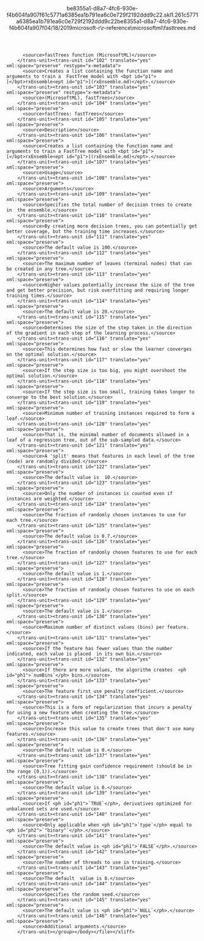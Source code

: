 <?xml version="1.0"?><xliff version="1.2" xmlns="urn:oasis:names:tc:xliff:document:1.2" xmlns:xsi="http://www.w3.org/2001/XMLSchema-instance" xsi:schemaLocation="urn:oasis:names:tc:xliff:document:1.2 xliff-core-1.2-transitional.xsd"><file datatype="xml" original="fasttrees.md" source-language="en-US" target-language="en-US"><header><tool tool-id="mdxliff" tool-name="mdxliff" tool-version="1.0-d1654b2" tool-company="Microsoft" /><xliffext:skl_file_name xmlns:xliffext="urn:microsoft:content:schema:xliffextensions">be8355a1-d8a7-4fc6-930e-f4b604fa907f61c5771a6385ea1b791ea6c0e729f2192ddd9c22.skl</xliffext:skl_file_name><xliffext:version xmlns:xliffext="urn:microsoft:content:schema:xliffextensions">1.2</xliffext:version><xliffext:ms.openlocfilehash xmlns:xliffext="urn:microsoft:content:schema:xliffextensions">61c5771a6385ea1b791ea6c0e729f2192ddd9c22</xliffext:ms.openlocfilehash><xliffext:ms.sourcegitcommit xmlns:xliffext="urn:microsoft:content:schema:xliffextensions">be8355a1-d8a7-4fc6-930e-f4b604fa907f</xliffext:ms.sourcegitcommit><xliffext:ms.lasthandoff xmlns:xliffext="urn:microsoft:content:schema:xliffextensions">04/18/2019</xliffext:ms.lasthandoff><xliffext:ms.openlocfilepath xmlns:xliffext="urn:microsoft:content:schema:xliffextensions">microsoft-r\r-reference\microsoftml\fasttrees.md</xliffext:ms.openlocfilepath></header><body><group id="content" extype="content"><trans-unit id="101" translate="yes" xml:space="preserve" restype="x-metadata">
          <source>fastTrees function (MicrosoftML)</source>
        </trans-unit><trans-unit id="102" translate="yes" xml:space="preserve" restype="x-metadata">
          <source>Creates a list containing the function name and arguments to train a  FastTree model with <bpt id="p1">[</bpt>rxEnsemble<ept id="p1">](rxEnsemble.md)</ept>.</source>
        </trans-unit><trans-unit id="103" translate="yes" xml:space="preserve" restype="x-metadata">
          <source>(MicrosoftML), fastTrees</source>
        </trans-unit><trans-unit id="104" translate="yes" xml:space="preserve">
          <source>fastTrees: fastTrees</source>
        </trans-unit><trans-unit id="105" translate="yes" xml:space="preserve">
          <source>Description</source>
        </trans-unit><trans-unit id="106" translate="yes" xml:space="preserve">
          <source>Creates a list containing the function name and arguments to train a FastTree model with <bpt id="p1">[</bpt>rxEnsemble<ept id="p1">](rxEnsemble.md)</ept>.</source>
        </trans-unit><trans-unit id="107" translate="yes" xml:space="preserve">
          <source>Usage</source>
        </trans-unit><trans-unit id="108" translate="yes" xml:space="preserve">
          <source>Arguments</source>
        </trans-unit><trans-unit id="109" translate="yes" xml:space="preserve">
          <source>Specifies the total number of decision trees to create in  the ensemble.</source>
        </trans-unit><trans-unit id="110" translate="yes" xml:space="preserve">
          <source>By creating more decision trees, you can potentially get  better coverage, but the training time increases.</source>
        </trans-unit><trans-unit id="111" translate="yes" xml:space="preserve">
          <source>The default value is 100.</source>
        </trans-unit><trans-unit id="112" translate="yes" xml:space="preserve">
          <source>The maximum number of leaves (terminal nodes) that can be created in any tree.</source>
        </trans-unit><trans-unit id="113" translate="yes" xml:space="preserve">
          <source>Higher values potentially increase the size of the tree and get better precision, but risk overfitting and requiring longer training times.</source>
        </trans-unit><trans-unit id="114" translate="yes" xml:space="preserve">
          <source>The default value is 20.</source>
        </trans-unit><trans-unit id="115" translate="yes" xml:space="preserve">
          <source>Determines the size of the step taken in the direction of the gradient in each step of the learning process.</source>
        </trans-unit><trans-unit id="116" translate="yes" xml:space="preserve">
          <source>This determines how fast or slow the learner converges on the optimal solution.</source>
        </trans-unit><trans-unit id="117" translate="yes" xml:space="preserve">
          <source>If the step size is too big, you might overshoot the optimal solution.</source>
        </trans-unit><trans-unit id="118" translate="yes" xml:space="preserve">
          <source>If the step size is too small, training takes longer to converge to the best solution.</source>
        </trans-unit><trans-unit id="119" translate="yes" xml:space="preserve">
          <source>Minimum number of training instances required to form a leaf.</source>
        </trans-unit><trans-unit id="120" translate="yes" xml:space="preserve">
          <source>That is, the minimal number of documents allowed in a leaf of a regression tree, out of the sub-sampled data.</source>
        </trans-unit><trans-unit id="121" translate="yes" xml:space="preserve">
          <source>A 'split' means that features in each level of the tree (node) are randomly divided.</source>
        </trans-unit><trans-unit id="122" translate="yes" xml:space="preserve">
          <source>The default value is  10.</source>
        </trans-unit><trans-unit id="123" translate="yes" xml:space="preserve">
          <source>Only the number of instances is counted even if instances are weighted.</source>
        </trans-unit><trans-unit id="124" translate="yes" xml:space="preserve">
          <source>The fraction of randomly chosen instances to use for each tree.</source>
        </trans-unit><trans-unit id="125" translate="yes" xml:space="preserve">
          <source>The default value is 0.7.</source>
        </trans-unit><trans-unit id="126" translate="yes" xml:space="preserve">
          <source>The fraction of randomly chosen features to use for each tree.</source>
        </trans-unit><trans-unit id="127" translate="yes" xml:space="preserve">
          <source>The default value is 1.</source>
        </trans-unit><trans-unit id="128" translate="yes" xml:space="preserve">
          <source>The fraction of randomly chosen features to use on each split.</source>
        </trans-unit><trans-unit id="129" translate="yes" xml:space="preserve">
          <source>The default value is 1.</source>
        </trans-unit><trans-unit id="130" translate="yes" xml:space="preserve">
          <source>Maximum number of distinct values (bins) per feature.</source>
        </trans-unit><trans-unit id="131" translate="yes" xml:space="preserve">
          <source>If the feature has fewer values than the number indicated, each value is placed  in its own bin.</source>
        </trans-unit><trans-unit id="132" translate="yes" xml:space="preserve">
          <source>If there are more values, the algorithm creates  <ph id="ph1">`numBins`</ph> bins.</source>
        </trans-unit><trans-unit id="133" translate="yes" xml:space="preserve">
          <source>The feature first use penalty coefficient.</source>
        </trans-unit><trans-unit id="134" translate="yes" xml:space="preserve">
          <source>This is a form of regularization that incurs a penalty for using a new feature when creating the tree.</source>
        </trans-unit><trans-unit id="135" translate="yes" xml:space="preserve">
          <source>Increase this value to create trees that don't use many features.</source>
        </trans-unit><trans-unit id="136" translate="yes" xml:space="preserve">
          <source>The default value is 0.</source>
        </trans-unit><trans-unit id="137" translate="yes" xml:space="preserve">
          <source>Tree fitting gain confidence requirement (should be in the range [0,1)).</source>
        </trans-unit><trans-unit id="138" translate="yes" xml:space="preserve">
          <source>The default value is 0.</source>
        </trans-unit><trans-unit id="139" translate="yes" xml:space="preserve">
          <source>If <ph id="ph1">`TRUE`</ph>, derivatives optimized for unbalanced sets are used.</source>
        </trans-unit><trans-unit id="140" translate="yes" xml:space="preserve">
          <source>Only applicable when <ph id="ph1">`type`</ph> equal to <ph id="ph2">`"binary"`</ph>.</source>
        </trans-unit><trans-unit id="141" translate="yes" xml:space="preserve">
          <source>The default value is <ph id="ph1">`FALSE`</ph>.</source>
        </trans-unit><trans-unit id="142" translate="yes" xml:space="preserve">
          <source>The number of threads to use in training.</source>
        </trans-unit><trans-unit id="143" translate="yes" xml:space="preserve">
          <source>The default  value is 8.</source>
        </trans-unit><trans-unit id="144" translate="yes" xml:space="preserve">
          <source>Specifies the random seed.</source>
        </trans-unit><trans-unit id="145" translate="yes" xml:space="preserve">
          <source>The default value is <ph id="ph1">`NULL`</ph>.</source>
        </trans-unit><trans-unit id="146" translate="yes" xml:space="preserve">
          <source>Additional arguments.</source>
        </trans-unit></group></body></file></xliff>
